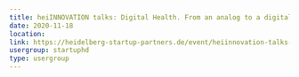 ```yaml
---
title: heiINNOVATION talks: Digital Health. From an analog to a digital world
date: 2020-11-18
location: 
link: https://heidelberg-startup-partners.de/event/heiinnovation-talks-2020/2020-11-18/
usergroup: startuphd
type: usergroup
---
```

